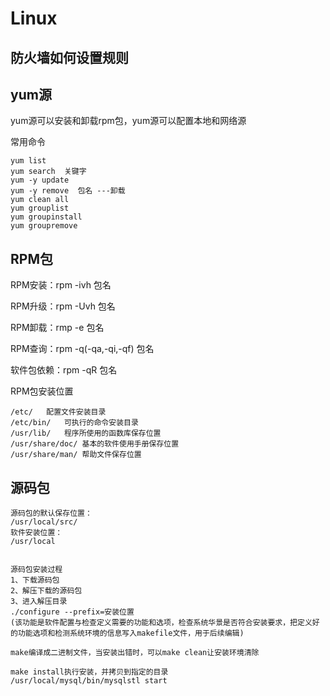 # Linux

## 防火墙如何设置规则



## yum源

yum源可以安装和卸载rpm包，yum源可以配置本地和网络源

常用命令

```
yum list
yum search	关键字
yum -y update
yum -y remove  包名 ---卸载
yum clean all
yum grouplist
yum groupinstall
yum groupremove
```



## RPM包

RPM安装：rpm -ivh 包名

RPM升级：rpm -Uvh 包名

RPM卸载：rmp -e 包名

RPM查询：rpm -q(-qa,-qi,-qf) 包名

软件包依赖：rpm -qR 包名

RPM包安装位置

```
/etc/	配置文件安装目录
/etc/bin/	可执行的命令安装目录
/usr/lib/	程序所使用的函数库保存位置
/usr/share/doc/	基本的软件使用手册保存位置
/usr/share/man/	帮助文件保存位置
```



## 源码包

```
源码包的默认保存位置：
/usr/local/src/
软件安装位置：
/usr/local


源码包安装过程
1、下载源码包
2、解压下载的源码包
3、进入解压目录
./configure --prefix=安装位置
(该功能是软件配置与检查定义需要的功能和选项，检查系统华景是否符合安装要求，把定义好的功能选项和检测系统环境的信息写入makefile文件，用于后续编辑)

make编译成二进制文件，当安装出错时，可以make clean让安装环境清除

make install执行安装，并拷贝到指定的目录
/usr/local/mysql/bin/mysqlstl start

```















